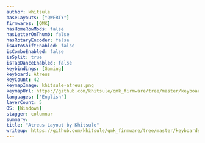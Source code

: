 ```yaml
---
author: khitsule
baseLayouts: ["QWERTY"]
firmwares: [QMK]
hasHomeRowMods: false
hasLetterOnThumb: false
hasRotaryEncoder: false
isAutoShiftEnabled: false
isComboEnabled: false
isSplit: true
isTapDanceEnabled: false
keybindings: [Gaming]
keyboard: Atreus
keyCount: 42
keymapImage: khitsule-atreus.png
keymapUrl: https://github.com/khitsule/qmk_firmware/tree/master/keyboards/atreus/keymaps/khitsule
languages: ['English']
layerCount: 5
OS: [Windows]
stagger: columnar
summary: 
title: "Atreus Layout by Khitsule"
writeup: https://github.com/khitsule/qmk_firmware/tree/master/keyboards/atreus/keymaps/khitsule/readme.md
---
```

